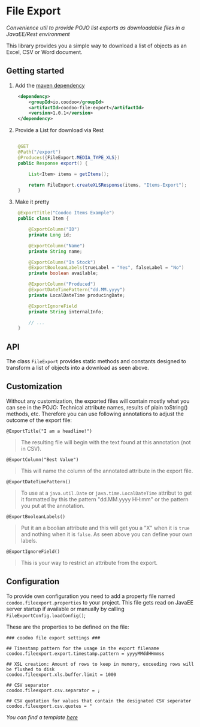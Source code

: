 # File Export #

*Convenience util to provide POJO list exports as downloadable files in a JavaEE/Rest environment*

This library provides you a simple way to download a list of objects as an Excel, CSV or Word document.

## Getting started

1. Add the [maven dependency](http://search.maven.org/#artifactdetails%7Cio.coodoo%7Ccoodoo-file-export%7C1.0.1%7Cjar)

   ```xml
	<dependency>
	    <groupId>io.coodoo</groupId>
	    <artifactId>coodoo-file-export</artifactId>
	    <version>1.0.1</version>
	</dependency>
   ```

2. Provide a List for download via Rest

   ```java
   
    @GET
    @Path("/export")
    @Produces({FileExport.MEDIA_TYPE_XLS})
    public Response export() {

        List<Item> items = getItems();

        return FileExport.createXLSResponse(items, "Items-Export");
    }
    ```
   
3. Make it pretty

   ```java
    @ExportTitle("Coodoo Items Example")
    public class Item {

        @ExportColumn("ID")
        private Long id;

        @ExportColumn("Name")
        private String name;

        @ExportColumn("In Stock")
        @ExportBooleanLabels(trueLabel = "Yes", falseLabel = "No")
        private boolean available;

        @ExportColumn("Produced")
        @ExportDateTimePattern("dd.MM.yyyy")
        private LocalDateTime producingDate;

        @ExportIgnoreField
        private String internalInfo;

        // ...
    }
    ```

## API
The class `FileExport` provides static methods and constants designed to transform a list of objects into a download as seen above.


## Customization
Without any customization, the exported files will contain mostly what you can see in the POJO: Technical attribute names, results of plain toString() methods, etc.
Therefore you can use following annotations to adjust the outcome of the export file:

`@ExportTitle("I am a headline!")`
> The resulting file will begin with the text found at this annotation (not in CSV).  

`@ExportColumn("Best Value")`
> This will name the column of the annotated attribute in the export file.  

`@ExportDateTimePattern()`
> To use at a `java.util.Date` or `java.time.LocalDateTime` attribut to get it formatted by this the pattern "dd.MM.yyyy HH:mm" or the pattern you put at the annotation. 

`@ExportBooleanLabels()`
> Put it an a boolian attribute and this will get you a "X" when it is `true` and nothing when it is `false`.  As seen above you can define your own labels.

`@ExportIgnoreField()`
> This is your way to restrict an attribute from the export.

   
## Configuration

To provide own configuration you need to add a property file named `coodoo.fileexport.properties` to your project. This file gets read on JavaEE server startup if available or manually by calling `FileExportConfig.loadConfig()`;

These are the properties to be defined on the file:

```properties
### coodoo file export settings ###

## Timestamp pattern for the usage in the export filename
coodoo.fileexport.export.timestamp.pattern = yyyyMMddHHmmss

## XSL creation: Amount of rows to keep in memory, exceeding rows will be flushed to disk
coodoo.fileexport.xls.buffer.limit = 1000

## CSV separator
coodoo.fileexport.csv.separator = ;

## CSV quotation for values that contain the designated CSV seperator
coodoo.fileexport.csv.quotes = "
```
*You can find a template [here](https://github.com/coodoo-io/coodoo-file-export/tree/master/src/main/resources/example.coodoo.fileexport.properties)*
